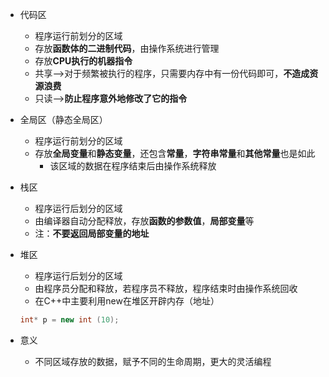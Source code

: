 
- 代码区
	- 程序运行前划分的区域
	- 存放**函数体的二进制代码**，由操作系统进行管理
	- 存放**CPU执行的机器指令**
	- 共享—>对于频繁被执行的程序，只需要内存中有一份代码即可，**不造成资源浪费**
	- 只读—>**防止程序意外地修改了它的指令**

- 全局区（静态全局区）
	- 程序运行前划分的区域
	- 存放**全局变量**和**静态变量**，还包含**常量**，**字符串常量**和**其他常量**也是如此
		- 该区域的数据在程序结束后由操作系统释放

- 栈区
	- 程序运行后划分的区域
	- 由编译器自动分配释放，存放**函数的参数值**，**局部变量**等
	- 注：**不要返回局部变量的地址**

- 堆区
	- 程序运行后划分的区域
	- 由程序员分配和释放，若程序员不释放，程序结束时由操作系统回收
	- 在C++中主要利用new在堆区开辟内存（地址）
	```C++
	int* p = new int (10);
	```

- 意义
	- 不同区域存放的数据，赋予不同的生命周期，更大的灵活编程